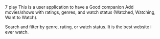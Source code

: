 
7  play 
This is a user application to have a Good companion
Add movies/shows with ratings, genres, and watch status (Watched, Watching, Want to Watch).

Search and filter by genre, rating, or watch status.
It is the best website i ever watch. 

